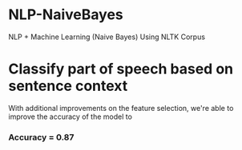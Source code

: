 # NLP-NaiveBayes
NLP + Machine Learning (Naive Bayes) Using NLTK Corpus

# Classify part of speech based on sentence context

With additional improvements on the feature selection, we're able to improve the accuracy of the model to 

### Accuracy = 0.87
